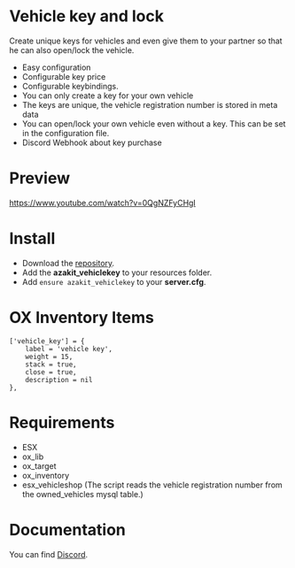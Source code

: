 # Vehicle key and lock
Create unique keys for vehicles and even give them to your partner so that he can also open/lock the vehicle.

* Easy configuration
* Configurable key price
* Configurable keybindings.
* You can only create a key for your own vehicle
* The keys are unique, the vehicle registration number is stored in meta data
* You can open/lock your own vehicle even without a key. This can be set in the configuration file.
* Discord Webhook about key purchase

# Preview
https://www.youtube.com/watch?v=0QgNZFyCHgI

# Install
- Download the [repository](https://github.com/AzakitHU/azakit_vehiclekey).
- Add the **azakit_vehiclekey** to your resources folder.
- Add `ensure azakit_vehiclekey` to your **server.cfg**.

# OX Inventory Items
	['vehicle_key'] = {
		label = 'vehicle key',
		weight = 15,
		stack = true,
		close = true,
		description = nil
	},

# Requirements
- ESX
- ox_lib
- ox_target
- ox_inventory
- esx_vehicleshop (The script reads the vehicle registration number from the owned_vehicles mysql table.)

# Documentation
You can find [Discord](https://discord.gg/DmsF6DbCJ9).
